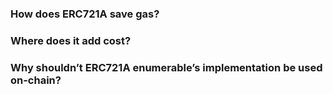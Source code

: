 ### How does ERC721A save gas?

### Where does it add cost?

### Why shouldn’t ERC721A enumerable’s implementation be used on-chain?